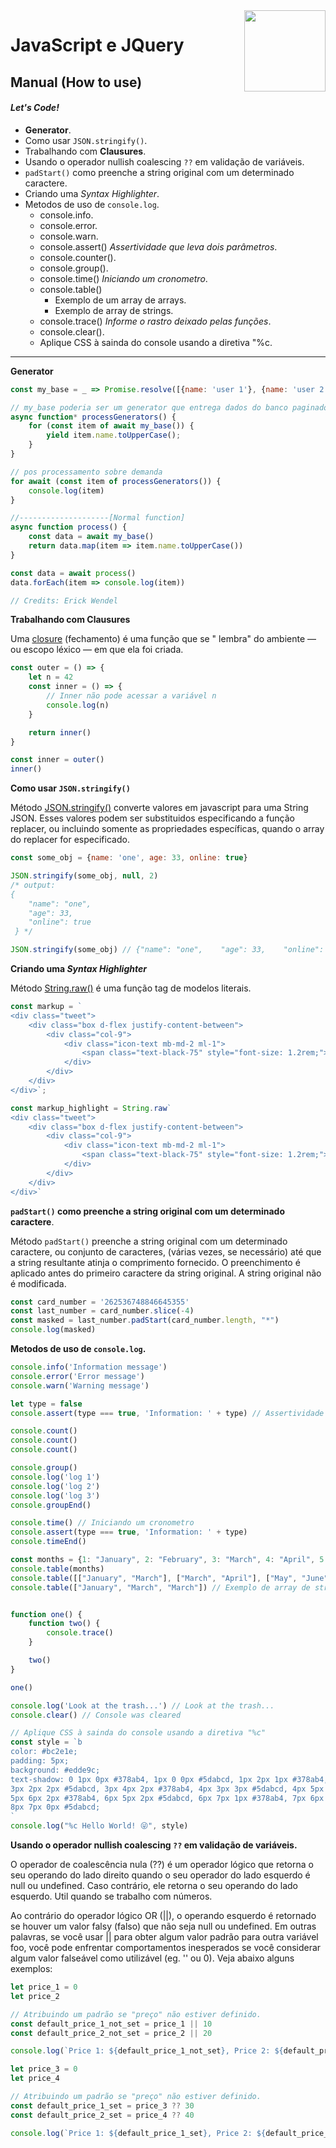 <img src="https://i.ibb.co/M6nBBb0/mascote.png" align="right" width="130">

# JavaScript e JQuery

## Manual (How to use)

#### _Let's Code!_

- **Generator**.
- Como usar `JSON.stringify()`.
- Trabalhando com **Clausures**.
- Usando o operador nullish coalescing `??` em validação de variáveis.
- `padStart()` como preenche a string original com um determinado caractere.
- Criando uma _Syntax Highlighter_.
- Metodos de uso de `console.log`.
    - console.info.
    - console.error.
    - console.warn.
    - console.assert() _Assertividade que leva dois parâmetros_.
    - console.counter().
    - console.group().
    - console.time() _Iniciando um cronometro_.
    - console.table()
        - Exemplo de um array de arrays.
        - Exemplo de array de strings.
    - console.trace() _Informe o rastro deixado pelas funções_.
    - console.clear().
    - Aplique CSS à sainda do console usando a diretiva "%c.

---

**Generator**

```javascript
const my_base = _ => Promise.resolve([{name: 'user 1'}, {name: 'user 2'}])

// my_base poderia ser um generator que entrega dados do banco paginados
async function* processGenerators() {
    for (const item of await my_base()) {
        yield item.name.toUpperCase();
    }
}

// pos processamento sobre demanda
for await (const item of processGenerators()) {
    console.log(item)
}

//--------------------[Normal function]
async function process() {
    const data = await my_base()
    return data.map(item => item.name.toUpperCase())
}

const data = await process()
data.forEach(item => console.log(item))

// Credits: Erick Wendel
```

**Trabalhando com Clausures**

Uma [closure](https://developer.mozilla.org/pt-BR/docs/Web/JavaScript/Closures) (fechamento) é uma função que se "
lembra" do ambiente — ou escopo léxico — em que ela foi criada.

````Javascript
const outer = () => {
    let n = 42
    const inner = () => {
        // Inner não pode acessar a variável n
        console.log(n)
    }

    return inner()
}

const inner = outer()
inner()
````

**Como usar `JSON.stringify()`**

Método [JSON.stringify()](https://developer.mozilla.org/pt-BR/docs/Web/JavaScript/Reference/Global_Objects/JSON/stringify)
converte valores em javascript para uma String JSON. Esses valores podem ser substituidos
especificando a função replacer, ou incluindo somente as propriedades específicas, quando o array do replacer for
especificado.

````Javascript
const some_obj = {name: 'one', age: 33, online: true}

JSON.stringify(some_obj, null, 2)
/* output:
{
    "name": "one",
    "age": 33,
    "online": true
 } */

JSON.stringify(some_obj) // {"name": "one",    "age": 33,    "online": true }
````

**Criando uma _Syntax Highlighter_**

Método [String.raw()](https://developer.mozilla.org/pt-BR/docs/Web/JavaScript/Reference/Global_Objects/String/raw) é
uma função tag de modelos literais.

````Javascript
const markup = `
<div class="tweet">
    <div class="box d-flex justify-content-between">
        <div class="col-9">
            <div class="icon-text mb-md-2 ml-1">
                <span class="text-black-75" style="font-size: 1.2rem;"> Title</span><br />
            </div>
        </div>
    </div>
</div>`;

const markup_highlight = String.raw`
<div class="tweet">
    <div class="box d-flex justify-content-between">
        <div class="col-9">
            <div class="icon-text mb-md-2 ml-1">
                <span class="text-black-75" style="font-size: 1.2rem;"> Title</span><br />
            </div>
        </div>
    </div>
</div>`
````

**`padStart()` como preenche a string original com um determinado caractere**.

Método `padStart()` preenche a string original com um determinado caractere, ou conjunto de caracteres,
(várias vezes, se necessário) até que a string resultante atinja o comprimento fornecido. O preenchimento
é aplicado antes do primeiro caractere da string original. A string original não é modificada.

````Javascript
const card_number = '262536748846645355'
const last_number = card_number.slice(-4)
const masked = last_number.padStart(card_number.length, "*")
console.log(masked)
````

**Metodos de uso de `console.log`.**

````Javascript
console.info('Information message')
console.error('Error message')
console.warn('Warning message')

let type = false
console.assert(type === true, 'Information: ' + type) // Assertividade que leva dois parâmetros

console.count()
console.count()
console.count()

console.group()
console.log('log 1')
console.log('log 2')
console.log('log 3')
console.groupEnd()

console.time() // Iniciando um cronometro
console.assert(type === true, 'Information: ' + type)
console.timeEnd()

const months = {1: "January", 2: "February", 3: "March", 4: "April", 5: "May", 6: "June", 7: "July"}
console.table(months)
console.table([["January", "March"], ["March", "April"], ["May", "June"]]) // Exemplo de um array de arrays
console.table(["January", "March", "March"]) // Exemplo de array de strings


function one() {
    function two() {
        console.trace()
    }

    two()
}

one()

console.log('Look at the trash...') // Look at the trash...
console.clear() // Console was cleared

// Aplique CSS à sainda do console usando a diretiva "%c"
const style = `b
color: #bc2e1e;
padding: 5px;
background: #edde9c;
text-shadow: 0 1px 0px #378ab4, 1px 0 0px #5dabcd, 1px 2px 1px #378ab4, 2px 1px 1px #5dabcd, 2px 3px 2px #378ab4, 
3px 2px 2px #5dabcd, 3px 4px 2px #378ab4, 4px 3px 3px #5dabcd, 4px 5px 3px #378ab4, 5px 4px 2px #5dabcd, 
5px 6px 2px #378ab4, 6px 5px 2px #5dabcd, 6px 7px 1px #378ab4, 7px 6px 1px #5dabcd, 7px 8px 0px #378ab4, 
8px 7px 0px #5dabcd;
`
console.log("%c Hello World! 😜", style)
````

**Usando o operador nullish coalescing `??` em validação de variáveis.**

O operador de coalescência nula (??) é um operador lógico que retorna o seu operando do lado direito quando o seu
operador do lado esquerdo é null ou undefined. Caso contrário, ele retorna o seu operando do lado esquerdo.
Util quando se trabalho com números.

Ao contrário do operador lógico OR (||), o operando esquerdo é retornado se houver um valor falsy (falso) que não
seja null ou undefined. Em outras palavras, se você usar || para obter algum valor padrão para outra variável foo,
você pode enfrentar comportamentos inesperados se você considerar algum valor falseável como utilizável (eg. '' ou 0).
Veja abaixo alguns exemplos:

````Javascript
let price_1 = 0
let price_2

// Atribuindo um padrão se "preço" não estiver definido.
const default_price_1_not_set = price_1 || 10
const default_price_2_not_set = price_2 || 20

console.log(`Price 1: ${default_price_1_not_set}, Price 2: ${default_price_2_not_set}`) // Price 1: 10, Price 2: 20

let price_3 = 0
let price_4

// Atribuindo um padrão se "preço" não estiver definido.
const default_price_1_set = price_3 ?? 30
const default_price_2_set = price_4 ?? 40

console.log(`Price 1: ${default_price_1_set}, Price 2: ${default_price_2_set}`) // Price 1: 0, Price 2: 40
````